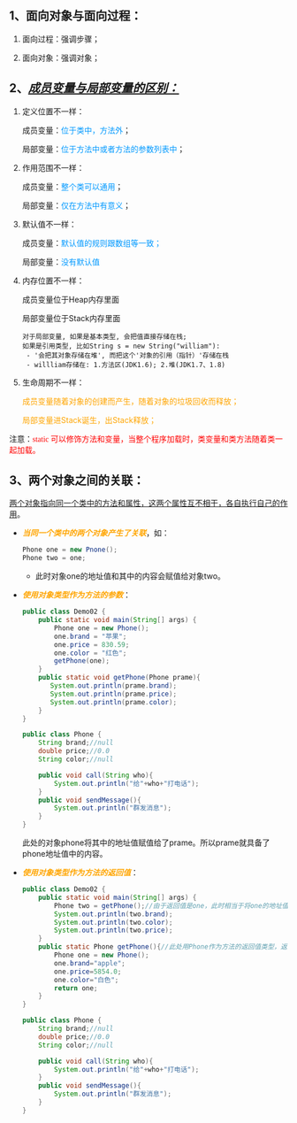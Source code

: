 ## 1、面向对象与面向过程：

1. 面向过程：强调步骤；

2. 面向对象：强调对象；



## 2、<u>*成员变量与局部变量的区别：*</u>

1. 定义位置不一样：

   成员变量：<font color="#0099ff">位于类中，方法外</font>；

   局部变量：<font color="#0099ff">位于方法中或者方法的参数列表中</font>；

2. 作用范围不一样：

   成员变量：<font color="#0099ff">整个类可以通用</font>；

   局部变量：<font color="#0099ff">仅在方法中有意义</font>；

3. 默认值不一样：

   成员变量：<font color="#0099ff">默认值的规则跟数组等一致；</font>

   局部变量：<font color="#0099ff">没有默认值</font>

4. 内存位置不一样：

   成员变量位于Heap内存里面

   局部变量位于Stack内存里面

   ```apl
   对于局部变量, 如果是基本类型, 会把值直接存储在栈;
   如果是引用类型, 比如String s = new String("william"):
   	- '会把其对象存储在堆', 而把这个'对象的引用（指针）'存储在栈
   	- willliam存储在: 1.方法区(JDK1.6); 2.堆(JDK1.7、1.8)
   ```

5. 生命周期不一样：

   <span Style='color:orange'>成员变量随着对象的创建而产生，随着对象的垃圾回收而释放；</span>

   <span style='color:orange'>局部变量进Stack诞生，出Stack释放；</span>

注意：<span style='color:red;background:背景颜色;font-size:文字大小;font-family:字体;'>static 可以修饰方法和变量，当整个程序加载时，类变量和类方法随着类一起加载。</span>



## 3、两个对象之间的关联：

<u>两个对象指向同一个类中的方法和属性，这两个属性互不相干，各自执行自己的作用</u>。

- <span style ='color:orange'>***当同一个类中的两个对象产生了关联***</span>，如：

  ```java
  Phone one = new Pnone();
  Phone two = one;
  ```

  - 此时对象one的地址值和其中的内容会赋值给对象two。

- <span style='color:orange'>***使用对象类型作为方法的参数***</span>：

  ```java
  public class Demo02 {
      public static void main(String[] args) {
          Phone one = new Phone();
          one.brand = "苹果";
          one.price = 830.59;
          one.color = "红色";
          getPhone(one);
      }
      public static void getPhone(Phone prame){
         System.out.println(prame.brand);
         System.out.println(prame.price);
         System.out.println(prame.color);
      }
  }
  ```

  ```java
  public class Phone {
      String brand;//null
      double price;//0.0
      String color;//null
  
      public void call(String who){
          System.out.println("给"+who+"打电话");
      }
      public void sendMessage(){
          System.out.println("群发消息");
      }
  }
  ```

  此处的对象phone将其中的地址值赋值给了prame。所以prame就具备了phone地址值中的内容。

- <span style='color:orange'>***使用对象类型作为方法的返回值***</span>：

  ```java
  public class Demo02 {
      public static void main(String[] args) {
          Phone two = getPhone();//由于返回值是one，此时相当于将one的地址值赋值给two
          System.out.println(two.brand);
          System.out.println(two.color);
          System.out.println(two.price);
      }
      public static Phone getPhone(){//此处用Phone作为方法的返回值类型，返回是one
          Phone one = new Phone();
          one.brand="apple";
          one.price=5854.0;
          one.color="白色";
          return one;
      }
  }
  ```

  ```java
  public class Phone {
      String brand;//null
      double price;//0.0
      String color;//null
  
      public void call(String who){
          System.out.println("给"+who+"打电话");
      }
      public void sendMessage(){
          System.out.println("群发消息");
      }
  }
  ```
